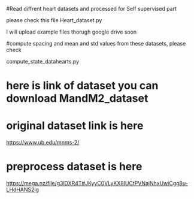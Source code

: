 #Read diffrent heart datasets and processed for Self supervised part

please check this file
Heart_dataset.py

I will upload example files thorugh google drive soon

#compute spacing and mean and std values from these datasets, please check

compute_state_datahearts.py

# here is link of dataset you can download MandM2_dataset

# original dataset link is here

https://www.ub.edu/mnms-2/

# preprocess dataset is here

https://mega.nz/file/g3lDXR4T#JKyyC0VLyKX8IUCtPVNajNhxUwiCgg8u-LHdHANS2lg



